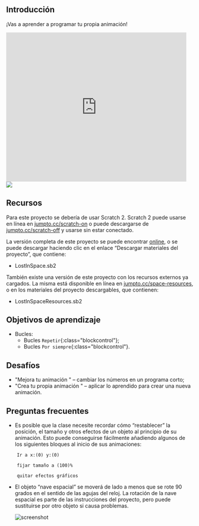 ## Introducción

¡Vas a aprender a programar tu propia animación!

<div class="scratch-preview">
  <iframe allowtransparency="true" width="485" height="402" src="https://scratch.mit.edu/projects/embed/26818098/?autostart=false" frameborder="0"></iframe>
  <img src="space-final.png">
</div>

## Recursos
Para este proyecto se debería de usar Scratch 2. Scratch 2 puede usarse en línea en [jumpto.cc/scratch-on](http://jumpto.cc/scratch-on) o puede descargarse de [jumpto.cc/scratch-off](http://jumpto.cc/scratch-off) y usarse sin estar conectado.

La versión completa de este proyecto se puede encontrar <a href="http://scratch.mit.edu/projects/26818098/#editor">online</a>, o se puede descargar haciendo clic en el enlace “Descargar materiales del proyecto”, que contiene:

+ LostInSpace.sb2

También existe una versión de este proyecto con los recursos externos ya cargados. La misma está disponible en línea en [jumpto.cc/space-resources](http://jumpto.cc/space-resources), o en los materiales del proyecto descargables, que contienen:

+ LostInSpaceResources.sb2 

## Objetivos de aprendizaje
+ Bucles:
	+ Bucles `Repetir`{:class="blockcontrol"};
	+ Bucles `Por siempre`{:class="blockcontrol"}.

## Desafíos
+ "Mejora tu animación " – cambiar los números en un programa corto;
+ "Crea tu propia animación " – aplicar lo aprendido para crear una nueva animación.

## Preguntas frecuentes
+ Es posible que la clase necesite recordar cómo “restablecer” la posición, el tamaño y otros efectos de un objeto al principio de su animación. Esto puede conseguirse fácilmente añadiendo algunos de los siguientes bloques al inicio de sus animaciones:

```blocks
	Ir a x:(0) y:(0)
```

```blocks
	fijar tamaño a (100)%
```

```blocks
	quitar efectos gráficos
```

+ El objeto “nave espacial” se moverá de lado a menos que se rote 90 grados en el sentido de las agujas del reloj. La rotación de la nave espacial es parte de las instrucciones del proyecto, pero puede sustituirse por otro objeto si causa problemas.

	![screenshot](space-rotate.png)
